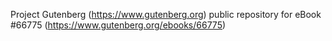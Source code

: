 Project Gutenberg (https://www.gutenberg.org) public repository for
eBook #66775 (https://www.gutenberg.org/ebooks/66775)
